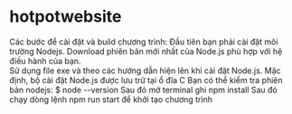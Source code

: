 # hotpotwebsite
Các bước để cài đặt và build chương trình:
Đầu tiên bạn phải cài đặt môi trường Nodejs. Download phiên bản mới nhất của Node.js phù hợp với hệ điều hành của bạn.		
Sử dụng file exe và theo các hướng dẫn hiện lên khi cài đặt Node.js. Mặc định, bộ cài đặt Node.js được lưu trữ tại ổ đĩa C
Bạn có thể kiểm tra phiên bản nodejs: $ node --version
Sau đó mở terminal ghi npm install
Sau đó chạy dòng lệnh npm run start để khởi tạo chương trình

